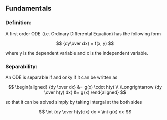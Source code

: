 ## Fundamentals

### Definition:

A first order ODE (i.e. Ordinary Differental Equation) has the following form

$$
{dy\over dx} = f(x, y)
$$

where y is the dependent variable and x is the independent variable.

### Separability:

An ODE is separable if and onky if it can be written as

$$
\begin{aligned}
{dy \over dx} &= g(x) \cdot h(y) \\
\Longrightarrow {dy \over h(y) dx} &= g(x)
\end{aligned}
$$

so that it can be solved simply by taking intergal at the both sides

$$
\int {dy \over h(y)dx} dx = \int g(x) dx
$$

